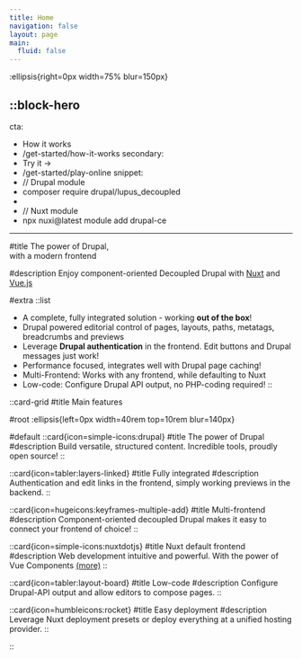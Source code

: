 ```yaml
---
title: Home
navigation: false
layout: page
main:
  fluid: false
---
```


:ellipsis{right=0px width=75% blur=150px}

::block-hero
---
cta:
  - How it works
  - /get-started/how-it-works
secondary:
  - Try it →
  - /get-started/play-online
snippet:
  - // Drupal module
  - composer require drupal/lupus_decoupled
  -
  - // Nuxt module
  - npx nuxi@latest module add drupal-ce
---

#title
The power of Drupal, <br> with a modern frontend

#description
Enjoy component-oriented Decoupled Drupal with [Nuxt](https://nuxt.com) and [Vue.js](https://vuejs.org)

#extra
  ::list
  - A complete, fully integrated solution - working **out of the box**!
  - Drupal powered editorial control of pages, layouts, paths, metatags, breadcrumbs and previews
  - Leverage **Drupal authentication** in the frontend. Edit buttons and Drupal messages just work!
  - Performance focused, integrates well with Drupal page caching!
  - Multi-Frontend: Works with any frontend, while defaulting to Nuxt
  - Low-code: Configure Drupal API output, no PHP-coding required!
::

::card-grid
#title
Main features

#root
:ellipsis{left=0px width=40rem top=10rem blur=140px}

#default
  ::card{icon=simple-icons:drupal}
  #title
  The power of Drupal
  #description
  Build versatile, structured content. Incredible tools, proudly open source!
  ::

  ::card{icon=tabler:layers-linked}
  #title
  Fully integrated
  #description
    Authentication and edit links in the frontend, simply working previews in the backend.
  ::

  ::card{icon=hugeicons:keyframes-multiple-add}
  #title
  Multi-frontend
  #description
  Component-oriented decoupled Drupal makes it easy to connect your frontend of choice!
  ::

  ::card{icon=simple-icons:nuxtdotjs}
  #title
  Nuxt default frontend
  #description
  Web development intuitive and powerful. With the power of Vue Components [(more)](https://nuxt.com)
  ::

  ::card{icon=tabler:layout-board}
  #title
  Low-code
  #description
  Configure Drupal-API output and allow editors to compose pages.
  ::

  ::card{icon=humbleicons:rocket}
  #title
  Easy deployment
  #description
  Leverage Nuxt deployment presets or deploy everything at a unified hosting provider.
  ::

::
